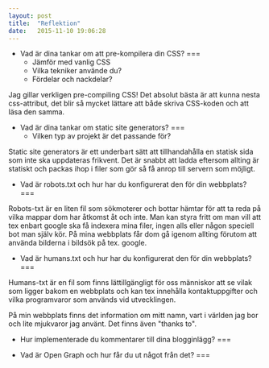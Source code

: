 ```yaml
---
layout: post
title:  "Reflektion"
date:   2015-11-10 19:06:28
---
```

- Vad är dina tankar om att pre-kompilera din CSS?
===
    - Jämför med vanlig CSS
    - Vilka tekniker använde du?
    - Fördelar och nackdelar?

Jag gillar verkligen pre-compiling CSS! Det absolut bästa är att kunna nesta css-attribut, det blir så mycket lättare att både
skriva CSS-koden och att läsa den samma.

- Vad är dina tankar om static site generators?
===
    - Vilken typ av projekt är det passande för?

Static site generators är ett underbart sätt att tillhandahålla en statisk sida som inte ska uppdateras frikvent. Det är
snabbt att ladda eftersom allting är statiskt och packas ihop i filer som gör så få anrop till servern som möjligt.




- Vad är robots.txt och hur har du konfigurerat den för din webbplats?
===

Robots-txt är en liten fil som sökmoterer och bottar hämtar för att ta reda på vilka mappar dom har åtkomst åt och inte.
Man kan styra fritt om man vill att tex enbart google ska få indexera mina filer, ingen alls eller någon speciell bot man själv kör.
På mina webbplats får dom gå igenom allting förutom att använda bilderna i bildsök på tex. google.

- Vad är humans.txt och hur har du konfigurerat den för din webbplats?
===

Humans-txt är en fil som finns lättillgängligt för oss människor att se vilak som ligger bakom en webbplats och kan tex innehålla
kontaktuppgifter och vilka programvaror som används vid utvecklingen.

På min webbplats finns det information om mitt namn, vart i världen jag bor och lite mjukvaror jag använt. Det finns även "thanks to".

- Hur implementerade du kommentarer till dina blogginlägg?
===

- Vad är Open Graph och hur får du ut något från det?
===
